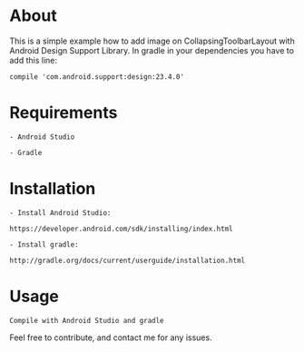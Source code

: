 # About
  This is a simple example how to add image on CollapsingToolbarLayout with Android Design Support Library.
  In gradle in your dependencies you have to add this line:
  
    compile 'com.android.support:design:23.4.0'



# Requirements

    - Android Studio

    - Gradle


# Installation

    - Install Android Studio:

    https://developer.android.com/sdk/installing/index.html

    - Install gradle:

    http://gradle.org/docs/current/userguide/installation.html

# Usage
    Compile with Android Studio and gradle


Feel free to contribute, and contact me for any issues.
